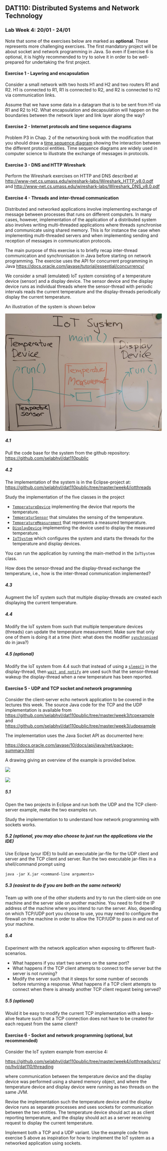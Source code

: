## DAT110: Distributed Systems and Network Technology

### Lab Week 4: 20/01 - 24/01

Note that some of the exercises below are marked as **optional**. These represents more challenging exercises. The first mandatory project will be about socket and network programming in Java. So even if Exercise 6 is optional, it is highly recommended to try to solve it in order to be well-prepared for undertaking the first project.

#### Exercise 1 - Layering and encapsulation

Consider a small network with two hosts H1 and H2 and two routers R1 and R2. H1 is connected to R1, R1 is connected to R2, and R2 is connected to H2 via communication links.

Assume that we have some data in a datagram that is to be sent from H1 via R1 and R2 to H2. What encapsulation and decapsulation will happen on the boundaries between the network layer and link layer along the way?

#### Exercise 2 - Internet protocols and time sequence diagrams

Problem P3 in Chap. 2 of the networking book with the modification that you should draw a [time sequence diagram]( https://en.wikipedia.org/wiki/Sequence_diagram) showing the interaction between the different protocol entities. Time sequence diagrams are widely used in computer science to illustrate the exchange of messages in protocols.

#### Exercise 3 - DNS and HTTP Wireshark

Perform the Wireshark exercises on HTTP and DNS described at http://www-net.cs.umass.edu/wireshark-labs/Wireshark_HTTP_v8.0.pdf and http://www-net.cs.umass.edu/wireshark-labs/Wireshark_DNS_v8.0.pdf

#### Exercise 4 - Threads and inter-thread communication

Distributed and networked applications involve implementing exchange of message between processes that runs on different computers. In many cases, however, implementation of the application of a distributed system also involves writing multi-threaded applications where threads synchronise and communicate using shared memory. This is for instance the case when implementing multi-threaded servers and when implementing sending and reception of messages in communication protocols.

The main purpose of this exercise is to briefly recap inter-thread communication and synchronisation in Java before starting on network programming. The exercise uses the API for concurrent programming in Java https://docs.oracle.com/javase/tutorial/essential/concurrency/

We consider a small (emulated) IoT system consisting of a temperature device (sensor) and a display device. The sensor device and the display device runs as individual threads where the sensor-thread with periodic intervals reads the current temperature and the display-threads periodically display the current temperature.

An illustration of the system is shown below

![](iotthreads/iotsystem.jpg)


##### 4.1

Pull the code base for the system from the github repository: https://github.com/selabhvl/dat110public

##### 4.2

The implementation of the system is in the Eclipse-project at: https://github.com/selabhvl/dat110public/tree/master/week4/iotthreads

Study the implementation of the five classes in the project

- [`TemperatureDevice`](https://github.com/selabhvl/dat110public/blob/master/week4/iotthreads/src/no/hvl/dat110/threading/TemperatureDevice.java) implementing the device that reports the temperature.
- [`TemperaturSensor`](https://github.com/selabhvl/dat110public/blob/master/week4/iotthreads/src/no/hvl/dat110/threading/TemperatureSensor.java) that simulates the sensing of the temperature.
- [`TemperatureMeasurement`](https://github.com/selabhvl/dat110public/blob/master/week4/iotthreads/src/no/hvl/dat110/threading/TemperatureMeasurement.java) that represents a measured temperature.
- [`DisplayDevice`](https://github.com/selabhvl/dat110public/blob/master/week4/iotthreads/src/no/hvl/dat110/threading/DisplayDevice.java) implementing the device used to display the measured temperature.
- [`IoTSystem`](https://github.com/selabhvl/dat110public/blob/master/week4/iotthreads/src/no/hvl/dat110/threading/IoTSystem.java) which configures the system and starts the threads for the temperature and display devices.

You can run the application by running the main-method in the `IoTSystem` class.

How does the sensor-thread and the display-thread exchange the temperature, i.e., how is the inter-thread communication implemented?

##### 4.3

Augment the IoT system such that multiple display-threads are created each displaying the current temperature.

##### 4.4

Modify the IoT system from such that multiple temperature devices (threads) can update the temperature measurement. Make sure that only one of them is doing it at a time (hint: what does the modifier [`synchronised`](https://docs.oracle.com/javase/tutorial/essential/concurrency/syncmeth.html) do in java?)

##### 4.5 (optional)

Modify the IoT system from 4.4 such that instead of using a [`sleep()`](https://docs.oracle.com/javase/tutorial/essential/concurrency/sleep.html) in the display-thread, then [`wait and notify`](https://docs.oracle.com/javase/tutorial/essential/concurrency/guardmeth.html) are used such that the sensor-thread wakeup the display-thread when a new temperature has been reported.

#### Exercise 5 - UDP and TCP socket and network programming

Consider the client-server echo network application to be covered in the lectures this week. The source Java code for the TCP and the UDP implementation is available from https://github.com/selabhvl/dat110public/tree/master/week3/tcpexample and https://github.com/selabhvl/dat110public/tree/master/week3/udpexample

The implementation uses the Java Socket API as documented here:

https://docs.oracle.com/javase/10/docs/api/java/net/package-summary.html

A drawing giving an overview of the example is provided below.

![](assets/markdown-img-paste-20200122144706694.png)

![](assets/markdown-img-paste-20200122144242467.png)

##### 5.1

Open the two projects in Eclipse and run both the UDP and the TCP client-server example, make the two examples run.

Study the implementation to to understand how network programming with sockets works.

##### 5.2 (optional, you may also choose to just run the applications via the IDE)

Use Eclipse (your IDE) to build an executable jar-file for the UDP client and server and the TCP client and server. Run the two executable jar-files in a shell/command prompt using

`
java -jar X.jar <command-line arguments>
`

##### 5.3 (easiest to do if you are both on the same network)

Team up with one of the other students and try to run the client-side on one machine and the server side on another machine. You need to find the IP address of the machine where you intend to run the server. Also, depending on which TCP/UDP port you choose to use, you may need to configure the firewall on the machine in order to allow the TCP/UDP to pass in and out of your machine.

##### 5.4

Experiment with the network application when exposing to different fault-scenarios.

- What happens if you start two servers on the same port?
- What happens if the TCP client attempts to connect to the server but the server is not running?
- Modify the server such that it sleeps for some number of seconds before returning a response. What happens if a TCP client attempts to connect when there is already another TCP client request being served?

##### 5.5 (optional)

Would it be easy to modify the current TCP implementation with a keep-alive feature such that a TCP connection does not have to be created for each request from the same client?

#### Exercise 6 - Socket and network programming (optional, but recommended)

Consider the IoT system example from exercise 4:

https://github.com/selabhvl/dat110public/tree/master/week4/iotthreads/src/no/hvl/dat110/threading

where communication between the temperature device and the display device was performed using a shared memory object, and where the temperature device and display device were running as two threads on the same JVM.

Revise the implementation such the temperature device and the display device runs as separate processes and uses sockets for communication between the two entities. The temperature device should act as as client reporting temperature, and the display should act as a server receiving request to display the current temperature.

Implement both a TCP and a UDP variant. Use the example code from exercise 5 above as inspiration for how to implement the IoT system as a networked application using sockets.
